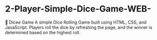 # 2-Player-Simple-Dice-Game-WEB-
🎲 Dicee Game A simple Dice Rolling Game built using HTML, CSS, and JavaScript. Players roll the dice by refreshing the page, and the winner is determined based on the highest roll.
